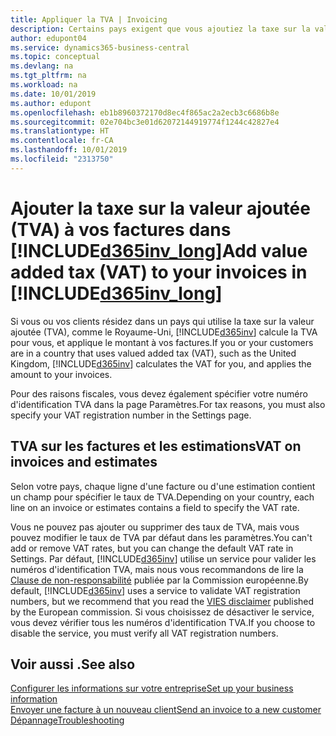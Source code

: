 ```yaml
---
title: Appliquer la TVA | Invoicing
description: Certains pays exigent que vous ajoutiez la taxe sur la valeur ajoutée à vos factures. Il est facile de le faire dans Invoicing.
author: edupont04
ms.service: dynamics365-business-central
ms.topic: conceptual
ms.devlang: na
ms.tgt_pltfrm: na
ms.workload: na
ms.date: 10/01/2019
ms.author: edupont
ms.openlocfilehash: eb1b8960372170d8ec4f865ac2a2ecb3c6686b8e
ms.sourcegitcommit: 02e704bc3e01d62072144919774f1244c42827e4
ms.translationtype: HT
ms.contentlocale: fr-CA
ms.lasthandoff: 10/01/2019
ms.locfileid: "2313750"
---
```

# <a name="add-value-added-tax-vat-to-your-invoices-in-included365inv_longincludesd365inv_longmd"></a><span data-ttu-id="4d765-104">Ajouter la taxe sur la valeur ajoutée (TVA) à vos factures dans [!INCLUDE[d365inv_long](includes/d365inv_long.md)]</span><span class="sxs-lookup"><span data-stu-id="4d765-104">Add value added tax (VAT) to your invoices in [!INCLUDE[d365inv_long](includes/d365inv_long.md)]</span></span>

<span data-ttu-id="4d765-105">Si vous ou vos clients résidez dans un pays qui utilise la taxe sur la valeur ajoutée (TVA), comme le Royaume-Uni, [!INCLUDE[d365inv](includes/d365inv.md)] calcule la TVA pour vous, et applique le montant à vos factures.</span><span class="sxs-lookup"><span data-stu-id="4d765-105">If you or your customers are in a country that uses valued added tax (VAT), such as the United Kingdom, [!INCLUDE[d365inv](includes/d365inv.md)] calculates the VAT for you, and applies the amount to your invoices.</span></span>  

<span data-ttu-id="4d765-106">Pour des raisons fiscales, vous devez également spécifier votre numéro d'identification TVA dans la page Paramètres.</span><span class="sxs-lookup"><span data-stu-id="4d765-106">For tax reasons, you must also specify your VAT registration number in the Settings page.</span></span>  

## <a name="vat-on-invoices-and-estimates"></a><span data-ttu-id="4d765-107">TVA sur les factures et les estimations</span><span class="sxs-lookup"><span data-stu-id="4d765-107">VAT on invoices and estimates</span></span>

<span data-ttu-id="4d765-108">Selon votre pays, chaque ligne d'une facture ou d'une estimation contient un champ pour spécifier le taux de TVA.</span><span class="sxs-lookup"><span data-stu-id="4d765-108">Depending on your country, each line on an invoice or estimates contains a field to specify the VAT rate.</span></span>  

<span data-ttu-id="4d765-109">Vous ne pouvez pas ajouter ou supprimer des taux de TVA, mais vous pouvez modifier le taux de TVA par défaut dans les paramètres.</span><span class="sxs-lookup"><span data-stu-id="4d765-109">You can't add or remove VAT rates, but you can change the default VAT rate in Settings.</span></span> <span data-ttu-id="4d765-110">Par défaut, [!INCLUDE[d365inv](includes/d365inv.md)] utilise un service pour valider les numéros d'identification TVA, mais nous vous recommandons de lire la [Clause de non-responsabilité](https://go.microsoft.com/fwlink/?LinkID=841741) publiée par la Commission européenne.</span><span class="sxs-lookup"><span data-stu-id="4d765-110">By default, [!INCLUDE[d365inv](includes/d365inv.md)] uses a service to validate VAT registration numbers, but we recommend that you read the [VIES disclaimer](https://go.microsoft.com/fwlink/?LinkID=841741) published by the European commission.</span></span> <span data-ttu-id="4d765-111">Si vous choisissez de désactiver le service, vous devez vérifier tous les numéros d'identification TVA.</span><span class="sxs-lookup"><span data-stu-id="4d765-111">If you choose to disable the service, you must verify all VAT registration numbers.</span></span>  

## <a name="see-also"></a><span data-ttu-id="4d765-112">Voir aussi .</span><span class="sxs-lookup"><span data-stu-id="4d765-112">See also</span></span>
[<span data-ttu-id="4d765-113">Configurer les informations sur votre entreprise</span><span class="sxs-lookup"><span data-stu-id="4d765-113">Set up your business information</span></span>](set-up-business-profile.md)  
[<span data-ttu-id="4d765-114">Envoyer une facture à un nouveau client</span><span class="sxs-lookup"><span data-stu-id="4d765-114">Send an invoice to a new customer</span></span>](send-invoice.md)  
[<span data-ttu-id="4d765-115">Dépannage</span><span class="sxs-lookup"><span data-stu-id="4d765-115">Troubleshooting</span></span>](about-troubleshooting.md)  
